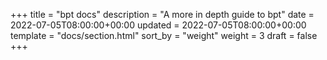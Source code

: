+++
title = "bpt docs"
description = "A more in depth guide to bpt"
date = 2022-07-05T08:00:00+00:00
updated = 2022-07-05T08:00:00+00:00
template = "docs/section.html"
sort_by = "weight"
weight = 3
draft = false
+++
